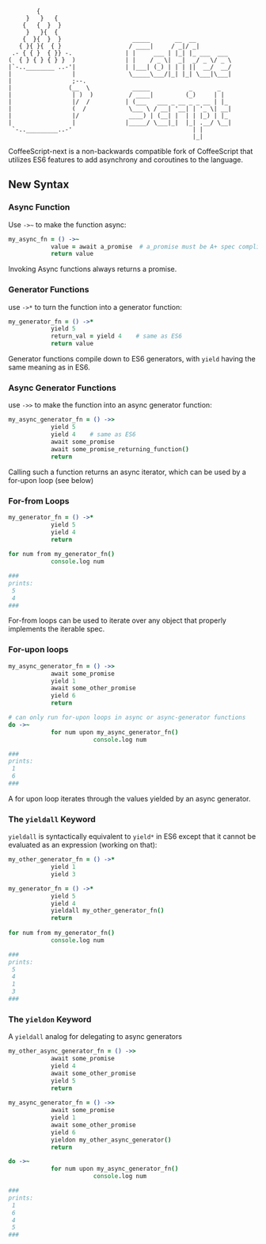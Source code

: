            {
         }   }   {
        {   {  }  }
         }   }{  {
        {  }{  }  }                    _____       __  __
       { }{ }{  { }                   / ____|     / _|/ _|
     .- { { }  { }} -.               | |     ___ | |_| |_ ___  ___
    (  { } { } { } }  )              | |    / _ \|  _|  _/ _ \/ _ \
    |`-..________ ..-'|              | |___| (_) | | | ||  __/  __/
    |                 |               \_____\___/|_| |_| \___|\___|
    |                 ;--.
    |                (__  \            _____           _       _
    |                 | )  )          / ____|         (_)     | |
    |                 |/  /          | (___   ___ _ __ _ _ __ | |_
    |                 (  /            \___ \ / __| '__| | '_ \| __|
    |                 |/              ____) | (__| |  | | |_) | |_
    |                 |              |_____/ \___|_|  |_| .__/ \__|
     `-.._________..-'                                  | |
                                                        |_|

CoffeeScript-next is a non-backwards compatible fork of CoffeeScript that utilizes ES6 features to add asynchrony and coroutines to the language.

## New Syntax

### Async Function

Use `->~` to make the function async:

```Coffeescript
my_async_fn = () ->~
            value = await a_promise  # a_promise must be A+ spec compliant
            return value
```

Invoking Async functions always returns a promise.

### Generator Functions

use `->*` to turn the function into a generator function:

```Coffeescript
my_generator_fn = () ->*
            yield 5
            return_val = yield 4    # same as ES6
            return value
```

Generator functions compile down to ES6 generators, with `yield` having the same meaning as in ES6.

### Async Generator Functions

use `->>` to make the function into an async generator function:

```Coffeescript
my_async_generator_fn = () ->>
            yield 5
            yield 4    # same as ES6
            await some_promise
            await some_promise_returning_function()
            return
```

Calling such a function returns an async iterator, which can be used by a for-upon loop (see below)

### For-from Loops

```Coffeescript
my_generator_fn = () ->*
            yield 5
            yield 4
            return
            
for num from my_generator_fn()
            console.log num

###
prints:
 5
 4
###
```

For-from loops can be used to iterate over any object that properly implements the iterable spec.

### For-upon loops

```Coffeescript
my_async_generator_fn = () ->>
            await some_promise
            yield 1
            await some_other_promise
            yield 6
            return

# can only run for-upon loops in async or async-generator functions
do ->~
            for num upon my_async_generator_fn()
                        console.log num

###
prints:
 1
 6
###
```

A for upon loop iterates through the values yielded by an async generator.

### The `yieldall` Keyword

`yieldall` is syntactically equivalent to `yield*` in ES6 except that it cannot be evaluated as an expression (working on that):

```Coffeescript
my_other_generator_fn = () ->*
            yield 1
            yield 3

my_generator_fn = () ->*
            yield 5
            yield 4
            yieldall my_other_generator_fn()
            return
            
for num from my_generator_fn()
            console.log num

###
prints:
 5
 4
 1
 3
###
```

### The `yieldon` Keyword

A `yieldall` analog for delegating to async generators

```Coffeescript
my_other_async_generator_fn = () ->>
            await some_promise
            yield 4
            await some_other_promise
            yield 5
            return
            
my_async_generator_fn = () ->>
            await some_promise
            yield 1
            await some_other_promise
            yield 6
            yieldon my_other_async_generator()
            return

do ->~         
            for num upon my_async_generator_fn()
                        console.log num

###
prints:
 1
 6
 4
 5
###
```
